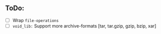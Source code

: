 
## ToDo: 
- [ ] Wrap `file-operations`
- [ ] `void_lib:` Support more archive-formats [tar, tar.gzip, gzip, bzip, xar]